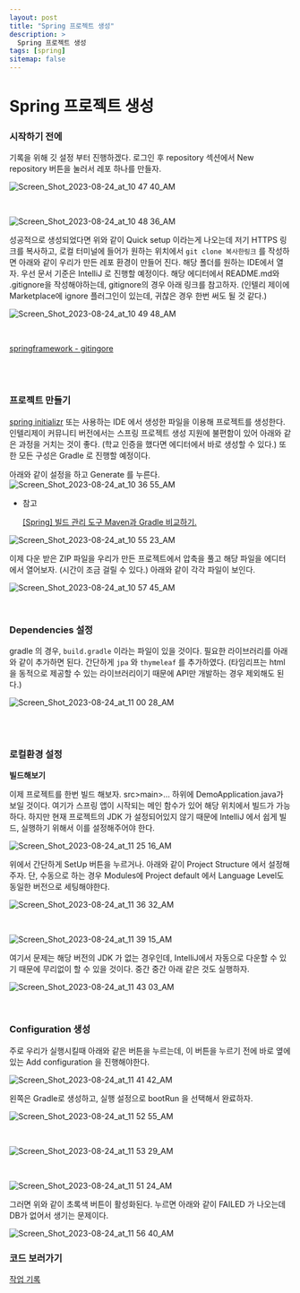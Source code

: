```yaml
---
layout: post
title: "Spring 프로젝트 생성"
description: >
  Spring 프로젝트 생성
tags: [spring]
sitemap: false
---
```


# Spring 프로젝트 생성

### **시작하기 전에**

기록을 위해 깃 설정 부터 진행하겠다. 로그인 후 repository 섹션에서 New repository 버튼을 눌러서 레포 하나를 만들자. 


![Screen_Shot_2023-08-24_at_10 47 40_AM](https://github.com/rha6780/rha6780.github.io/assets/47859845/9b5b0b9a-d926-4fc7-abd7-12f643e99d80)

<br>

![Screen_Shot_2023-08-24_at_10 48 36_AM](https://github.com/rha6780/rha6780.github.io/assets/47859845/c434be6c-529e-4e2b-b02d-e9b5a3fa2926)



성공적으로 생성되었다면 위와 같이 Quick setup 이라는게 나오는데 저기 HTTPS 링크를 복사하고, 로컬 터미널에 들어가 원하는 위치에서 `git clone 복사한링크` 를 작성하면 아래와 같이 우리가 만든 레포 환경이 만들어 진다. 해당 폴더를 원하는 IDE에서 열자. 우선 문서 기준은 IntelliJ 로 진행할 예정이다. 해당 에디터에서 README.md와 .gitignore을 작성해야하는데, gitignore의 경우 아래 링크를 참고하자. (인텔리 제이에 Marketplace에 ignore 플러그인이 있는데, 귀찮은 경우 한번 써도 될 것 같다.)

![Screen_Shot_2023-08-24_at_10 49 48_AM](https://github.com/rha6780/rha6780.github.io/assets/47859845/c0df314a-efad-4b83-8a2e-57792f2b1a91)

<br>


[springframework - gitingore](https://github.com/spring-projects/spring-framework/blob/main/.gitignore)


<br>
<br>

### 프로젝트 만들기

[spring initializr](https://start.spring.io/) 또는 사용하는 IDE 에서 생성한 파일을 이용해 프로젝트를 생성한다. 인텔리제이 커뮤니티 버전에서는 스프링 프로젝트 생성 지원에 불편함이 있어 아래와 같은 과정을 거치는 것이 좋다. (학교 인증을 했다면 에디터에서 바로 생성할 수 있다.) 또한 모든 구성은 Gradle 로 진행할 예정이다.

아래와 같이 설정을 하고 Generate 를 누른다. 
![Screen_Shot_2023-08-24_at_10 36 55_AM](https://github.com/rha6780/rha6780.github.io/assets/47859845/9e5dd4d9-7960-464f-920c-2c92f59e9077)



- 참고
    
    [[Spring] 빌드 관리 도구 Maven과 Gradle 비교하기.](https://jisooo.tistory.com/entry/Spring-빌드-관리-도구-Maven과-Gradle-비교하기)
    

![Screen_Shot_2023-08-24_at_10 55 23_AM](https://github.com/rha6780/rha6780.github.io/assets/47859845/2bd0a2cf-daff-4539-8220-9aeabc6add0e)

이제 다운 받은 ZIP 파일을 우리가 만든 프로젝트에서 압축을 풀고 해당 파일을 에디터에서 열어보자. (시간이 조금 걸릴 수 있다.) 아래와 같이 각각 파일이 보인다.

![Screen_Shot_2023-08-24_at_10 57 45_AM](https://github.com/rha6780/rha6780.github.io/assets/47859845/ea294b28-e7ab-43f5-8a1c-8e69825a61aa)


<br>

### Dependencies 설정

gradle 의 경우, `build.gradle` 이라는 파일이 있을 것이다. 필요한 라이브러리를 아래와 같이 추가하면 된다. 간단하게 `jpa` 와 `thymeleaf` 를 추가하였다. (타임리프는 html을 동적으로 제공할 수 있는 라이브러리이기 때문에 API만 개발하는 경우 제외해도 된다.)


![Screen_Shot_2023-08-24_at_11 00 28_AM](https://github.com/rha6780/rha6780.github.io/assets/47859845/b9913de4-b9a3-4ffd-9f36-b470f08cfa56)


<br>
<br>

### 로컬환경 설정

**빌드해보기**

이제 프로젝트를 한번 빌드 해보자. src>main>… 하위에 DemoApplication.java가 보일 것이다. 여기가 스프링 앱이 시작되는 메인 함수가 있어 해당 위치에서 빌드가 가능하다. 하지만 현재 프로젝트의 JDK 가 설정되어있지 않기 때문에 IntelliJ 에서 쉽게 빌드, 실행하기 위해서 이를 설정해주어야 한다.

![Screen_Shot_2023-08-24_at_11 25 16_AM](https://github.com/rha6780/rha6780.github.io/assets/47859845/2dd2a151-6573-4936-95dc-093b8e10b33e)

위에서 간단하게 SetUp 버튼을 누르거나. 아래와 같이 Project Structure 에서 설정해주자. 단, 수동으로 하는 경우 Modules에 Project default 에서 Language Level도 동일한 버전으로 세팅해야한다.



![Screen_Shot_2023-08-24_at_11 36 32_AM](https://github.com/rha6780/rha6780.github.io/assets/47859845/53887b7a-e86a-4662-8bb8-085878f6e5c2)

<br>

![Screen_Shot_2023-08-24_at_11 39 15_AM](https://github.com/rha6780/rha6780.github.io/assets/47859845/aef95e9d-7682-4ee7-9007-572b3f697aca)

여기서 문제는 해당 버전의 JDK 가 없는 경우인데, IntelliJ에서 자동으로 다운할 수 있기 때문에 무리없이 할 수 있을 것이다. 중간 중간 아래 같은 것도 실행하자.


![Screen_Shot_2023-08-24_at_11 43 03_AM](https://github.com/rha6780/rha6780.github.io/assets/47859845/c4df7451-ff93-404e-a3f1-076c5e5f1a44)

<br>




### Configuration 생성

주로 우리가 실행시킬때 아래와 같은 버튼을 누르는데, 이 버튼을 누르기 전에 바로 옆에 있는 Add configuration 을 진행해야한다.

![Screen_Shot_2023-08-24_at_11 41 42_AM](https://github.com/rha6780/rha6780.github.io/assets/47859845/ca1bbff7-6a07-4a71-8ec0-1298ae9cfa69)


왼쪽은 Gradle로 생성하고, 실행 설정으로 bootRun 을 선택해서 완료하자.


![Screen_Shot_2023-08-24_at_11 52 55_AM](https://github.com/rha6780/rha6780.github.io/assets/47859845/d718a721-b358-4417-9ee5-ddc610909efa)

<br>

![Screen_Shot_2023-08-24_at_11 53 29_AM](https://github.com/rha6780/rha6780.github.io/assets/47859845/70e16466-3177-44cb-baf5-3860d0340580)

<br>

![Screen_Shot_2023-08-24_at_11 51 24_AM](https://github.com/rha6780/rha6780.github.io/assets/47859845/3bdfe862-cb1b-44a2-ae45-65b57f64db5b)


그러면 위와 같이 초록색 버튼이 활성화된다. 누르면 아래와 같이 FAILED 가 나오는데 DB가 없어서 생기는 문제이다.


![Screen_Shot_2023-08-24_at_11 56 40_AM](https://github.com/rha6780/rha6780.github.io/assets/47859845/590dafe4-889b-4dcb-9d2b-7f5a20e07eb1)


### 코드 보러가기

[작업 기록](https://github.com/CPS-LAB-JEJU/SpringStartExample/pull/1)


<br>
<br>
